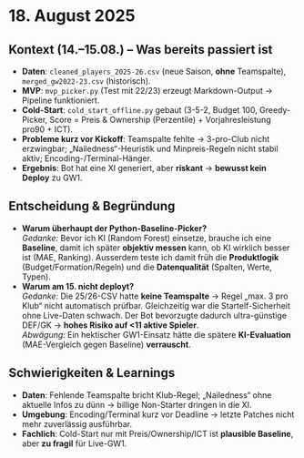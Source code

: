 # 18. August 2025

## Kontext (14.–15.08.) – Was bereits passiert ist
- **Daten**: `cleaned_players_2025-26.csv` (neue Saison, **ohne** Teamspalte), `merged_gw2022-23.csv` (historisch).
- **MVP**: `mvp_picker.py` (Test mit 22/23) erzeugt Markdown-Output → Pipeline funktioniert.
- **Cold-Start**: `cold_start_offline.py` gebaut (3-5-2, Budget 100, Greedy-Picker, Score = Preis & Ownership (Perzentile) + Vorjahresleistung pro90 + ICT).
- **Probleme kurz vor Kickoff**: Teamspalte fehlte → 3-pro-Club nicht erzwingbar; „Nailedness“-Heuristik und Minpreis-Regeln nicht stabil aktiv; Encoding-/Terminal-Hänger.
- **Ergebnis**: Bot hat eine XI generiert, aber **riskant** → **bewusst kein Deploy** zu GW1.

## Entscheidung & Begründung
- **Warum überhaupt der Python-Baseline-Picker?**  
  *Gedanke:* Bevor ich KI (Random Forest) einsetze, brauche ich eine **Baseline**, damit ich später **objektiv messen** kann, ob KI wirklich besser ist (MAE, Ranking). Ausserdem teste ich damit früh die **Produktlogik** (Budget/Formation/Regeln) und die **Datenqualität** (Spalten, Werte, Typen).
- **Warum am 15. nicht deployt?**  
  *Gedanke:* Die 25/26-CSV hatte **keine Teamspalte** → Regel „max. 3 pro Klub“ nicht automatisch prüfbar. Gleichzeitig war die Startelf-Sicherheit ohne Live-Daten schwach. Der Bot bevorzugte dadurch ultra-günstige DEF/GK → **hohes Risiko auf <11 aktive Spieler**.  
  *Abwägung:* Ein hektischer GW1-Einsatz hätte die spätere **KI-Evaluation** (MAE-Vergleich gegen Baseline) **verrauscht**.

## Schwierigkeiten & Learnings
- **Daten**: Fehlende Teamspalte bricht Klub-Regel; „Nailedness“ ohne aktuelle Infos zu dünn → billige Non-Starter dringen in die XI.
- **Umgebung**: Encoding/Terminal kurz vor Deadline → letzte Patches nicht mehr zuverlässig ausführbar.
- **Fachlich**: Cold-Start nur mit Preis/Ownership/ICT ist **plausible Baseline**, aber **zu fragil** für Live-GW1.



